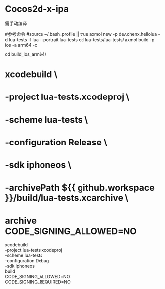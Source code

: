 # Cocos2d-x-ipa

需手动编译

#参考命令
#source ~/.bash_profile || true
axmol new -p dev.chenx.hellolua -d lua-tests -l lua --portrait lua-tests
cd lua-tests/lua-tests/
axmol build -p ios -a arm64 -c

cd build_ios_arm64/

# xcodebuild \
#   -project lua-tests.xcodeproj \
#   -scheme lua-tests \
#   -configuration Release \
#   -sdk iphoneos \
#   -archivePath ${{ github.workspace }}/build/lua-tests.xcarchive \
#   archive CODE_SIGNING_ALLOWED=NO


 xcodebuild \
    -project lua-tests.xcodeproj \
    -scheme lua-tests \
    -configuration Debug \
    -sdk iphoneos \
    build \
    CODE_SIGNING_ALLOWED=NO \
    CODE_SIGNING_REQUIRED=NO
